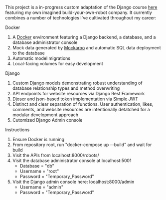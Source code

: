 This project is a in-progress custom adaptation of the Django course [here](https://codewithmosh.com/p/the-ultimate-django-series) featuring my own imagined build-your-own-robot company.  It currently combines a number of technologies I've cultivated throughout my career:

Docker
1. A [Docker](https://www.docker.com/) environment featuring a Django backend, a database, and a database administrator console
2. Mock data generated by [Mockaroo](mockaroo.com) and automatic SQL data deployment to the database
3. Automatic model migrations
4. Local-facing volumes for easy development

Django
1. Custom Django models demonstrating robust understanding of database relationship types and method overwriting
2. API endpoints for website resources via Django Rest Framework
3. [Djoser](https://djoser.readthedocs.io/en/latest/index.html) and json-based token implementation via [Simple JWT](https://django-rest-framework-simplejwt.readthedocs.io/en/latest/)
4. Distinct and clear separation of functions.  User authentication, likes, comments, and website resources are intentionally detatched for a modular development approach
5. Cutomized Django Admin console

Instructions
1. Ensure Docker is running
2. From repository root, run "docker-compose up --build" and wait for build
3. Visit the APIs from localhost:8000/robots/
4. Visit the database administrator console at localhost:5001
    * Database = "db"
    * Username = "root"
    * Password = "Temporary_Password"
5. Visit the Django admin console here: localhost:8000/admin
    * Username = "admin"
    * Password = "Temporary_Password"